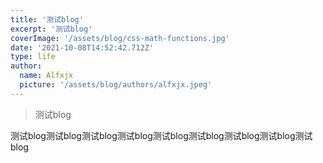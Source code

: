 ```yaml
---
title: '测试blog'
excerpt: '测试blog'
coverImage: '/assets/blog/css-math-functions.jpg'
date: '2021-10-08T14:52:42.712Z'
type: life
author:
  name: Alfxjx
  picture: '/assets/blog/authors/alfxjx.jpeg'
---
```


> 测试blog

测试blog测试blog测试blog测试blog测试blog测试blog测试blog测试blog测试blog
